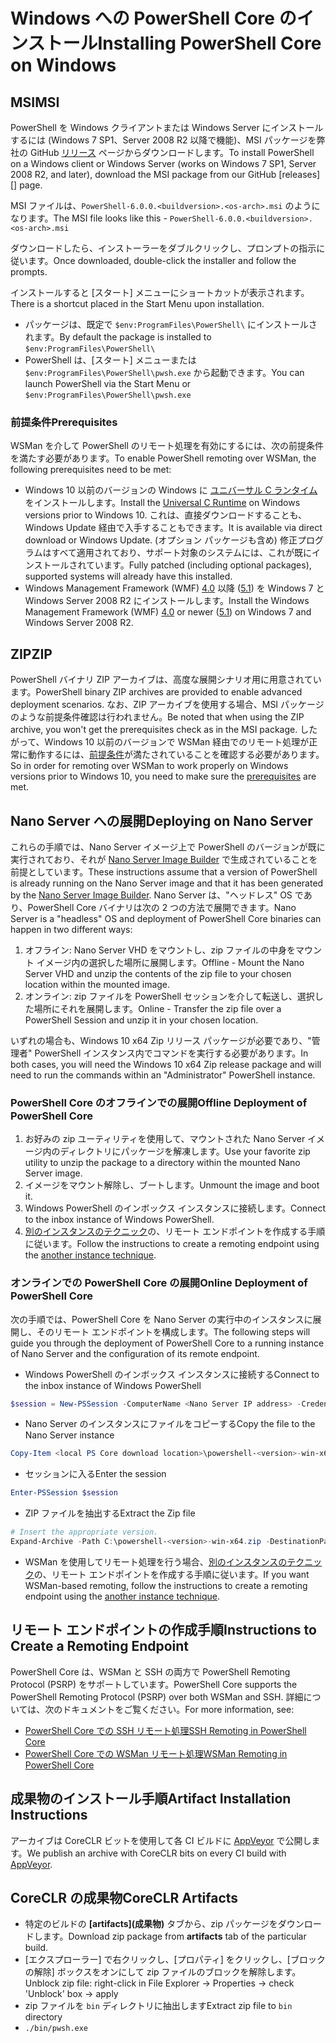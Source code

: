 # <a name="installing-powershell-core-on-windows"></a><span data-ttu-id="b65d2-101">Windows への PowerShell Core のインストール</span><span class="sxs-lookup"><span data-stu-id="b65d2-101">Installing PowerShell Core on Windows</span></span>

## <a name="msi"></a><span data-ttu-id="b65d2-102">MSI</span><span class="sxs-lookup"><span data-stu-id="b65d2-102">MSI</span></span>

<span data-ttu-id="b65d2-103">PowerShell を Windows クライアントまたは Windows Server にインストールするには (Windows 7 SP1、Server 2008 R2 以降で機能)、MSI パッケージを弊社の GitHub [リリース][] ページからダウンロードします。</span><span class="sxs-lookup"><span data-stu-id="b65d2-103">To install PowerShell on a Windows client or Windows Server (works on Windows 7 SP1, Server 2008 R2, and later), download the MSI package from our GitHub [releases][] page.</span></span>

<span data-ttu-id="b65d2-104">MSI ファイルは、`PowerShell-6.0.0.<buildversion>.<os-arch>.msi` のようになります。</span><span class="sxs-lookup"><span data-stu-id="b65d2-104">The MSI file looks like this - `PowerShell-6.0.0.<buildversion>.<os-arch>.msi`</span></span>
<!-- TODO: should be updated to point to the Download Center as well -->

<span data-ttu-id="b65d2-105">ダウンロードしたら、インストーラーをダブルクリックし、プロンプトの指示に従います。</span><span class="sxs-lookup"><span data-stu-id="b65d2-105">Once downloaded, double-click the installer and follow the prompts.</span></span>

<span data-ttu-id="b65d2-106">インストールすると [スタート] メニューにショートカットが表示されます。</span><span class="sxs-lookup"><span data-stu-id="b65d2-106">There is a shortcut placed in the Start Menu upon installation.</span></span>

* <span data-ttu-id="b65d2-107">パッケージは、既定で `$env:ProgramFiles\PowerShell\` にインストールされます。</span><span class="sxs-lookup"><span data-stu-id="b65d2-107">By default the package is installed to `$env:ProgramFiles\PowerShell\`</span></span>
* <span data-ttu-id="b65d2-108">PowerShell は、[スタート] メニューまたは `$env:ProgramFiles\PowerShell\pwsh.exe` から起動できます。</span><span class="sxs-lookup"><span data-stu-id="b65d2-108">You can launch PowerShell via the Start Menu or `$env:ProgramFiles\PowerShell\pwsh.exe`</span></span>

### <a name="prerequisites"></a><span data-ttu-id="b65d2-109">前提条件</span><span class="sxs-lookup"><span data-stu-id="b65d2-109">Prerequisites</span></span>

<span data-ttu-id="b65d2-110">WSMan を介して PowerShell のリモート処理を有効にするには、次の前提条件を満たす必要があります。</span><span class="sxs-lookup"><span data-stu-id="b65d2-110">To enable PowerShell remoting over WSMan, the following prerequisites need to be met:</span></span>

* <span data-ttu-id="b65d2-111">Windows 10 以前のバージョンの Windows に [ユニバーサル C ランタイム](https://www.microsoft.com/download/details.aspx?id=50410)をインストールします。</span><span class="sxs-lookup"><span data-stu-id="b65d2-111">Install the [Universal C Runtime](https://www.microsoft.com/download/details.aspx?id=50410) on Windows versions prior to Windows 10.</span></span>
  <span data-ttu-id="b65d2-112">これは、直接ダウンロードすることも、Windows Update 経由で入手することもできます。</span><span class="sxs-lookup"><span data-stu-id="b65d2-112">It is available via direct download or Windows Update.</span></span>
  <span data-ttu-id="b65d2-113">(オプション パッケージも含め) 修正プログラムはすべて適用されており、サポート対象のシステムには、これが既にインストールされています。</span><span class="sxs-lookup"><span data-stu-id="b65d2-113">Fully patched (including optional packages), supported systems will already have this installed.</span></span>
* <span data-ttu-id="b65d2-114">Windows Management Framework (WMF) [4.0](https://www.microsoft.com/download/details.aspx?id=40855) 以降 ([5.1](https://www.microsoft.com/download/details.aspx?id=54616)) を Windows 7 と Windows Server 2008 R2 にインストールします。</span><span class="sxs-lookup"><span data-stu-id="b65d2-114">Install the Windows Management Framework (WMF) [4.0](https://www.microsoft.com/download/details.aspx?id=40855) or newer ([5.1](https://www.microsoft.com/download/details.aspx?id=54616)) on Windows 7 and Windows Server 2008 R2.</span></span>

## <a name="zip"></a><span data-ttu-id="b65d2-115">ZIP</span><span class="sxs-lookup"><span data-stu-id="b65d2-115">ZIP</span></span>

<span data-ttu-id="b65d2-116">PowerShell バイナリ ZIP アーカイブは、高度な展開シナリオ用に用意されています。</span><span class="sxs-lookup"><span data-stu-id="b65d2-116">PowerShell binary ZIP archives are provided to enable advanced deployment scenarios.</span></span>
<span data-ttu-id="b65d2-117">なお、ZIP アーカイブを使用する場合、MSI パッケージのような前提条件確認は行われません。</span><span class="sxs-lookup"><span data-stu-id="b65d2-117">Be noted that when using the ZIP archive, you won't get the prerequisites check as in the MSI package.</span></span>
<span data-ttu-id="b65d2-118">したがって、Windows 10 以前のバージョンで WSMan 経由でのリモート処理が正常に動作するには、[前提条件](#prerequisites)が満たされていることを確認する必要があります。</span><span class="sxs-lookup"><span data-stu-id="b65d2-118">So in order for remoting over WSMan to work properly on Windows versions prior to Windows 10, you need to make sure the [prerequisites](#prerequisites) are met.</span></span>

## <a name="deploying-on-nano-server"></a><span data-ttu-id="b65d2-119">Nano Server への展開</span><span class="sxs-lookup"><span data-stu-id="b65d2-119">Deploying on Nano Server</span></span>

<span data-ttu-id="b65d2-120">これらの手順では、Nano Server イメージ上で PowerShell のバージョンが既に実行されており、それが [Nano Server Image Builder](https://technet.microsoft.com/windows-server-docs/get-started/deploy-nano-server) で生成されていることを前提としています。</span><span class="sxs-lookup"><span data-stu-id="b65d2-120">These instructions assume that a version of PowerShell is already running on the Nano Server image and that it has been generated by the [Nano Server Image Builder](https://technet.microsoft.com/windows-server-docs/get-started/deploy-nano-server).</span></span>
<span data-ttu-id="b65d2-121">Nano Server は、"ヘッドレス" OS であり、PowerShell Core バイナリは次の 2 つの方法で展開できます。</span><span class="sxs-lookup"><span data-stu-id="b65d2-121">Nano Server is a "headless" OS and deployment of PowerShell Core binaries can happen in two different ways:</span></span>

1. <span data-ttu-id="b65d2-122">オフライン: Nano Server VHD をマウントし、zip ファイルの中身をマウント イメージ内の選択した場所に展開します。</span><span class="sxs-lookup"><span data-stu-id="b65d2-122">Offline - Mount the Nano Server VHD and unzip the contents of the zip file to your chosen location within the mounted image.</span></span>
1. <span data-ttu-id="b65d2-123">オンライン: zip ファイルを PowerShell セッションを介して転送し、選択した場所にそれを展開します。</span><span class="sxs-lookup"><span data-stu-id="b65d2-123">Online - Transfer the zip file over a PowerShell Session and unzip it in your chosen location.</span></span>

<span data-ttu-id="b65d2-124">いずれの場合も、Windows 10 x64 Zip リリース パッケージが必要であり、"管理者" PowerShell インスタンス内でコマンドを実行する必要があります。</span><span class="sxs-lookup"><span data-stu-id="b65d2-124">In both cases, you will need the Windows 10 x64 Zip release package and will need to run the commands within an "Administrator" PowerShell instance.</span></span>

### <a name="offline-deployment-of-powershell-core"></a><span data-ttu-id="b65d2-125">PowerShell Core のオフラインでの展開</span><span class="sxs-lookup"><span data-stu-id="b65d2-125">Offline Deployment of PowerShell Core</span></span>

1. <span data-ttu-id="b65d2-126">お好みの zip ユーティリティを使用して、マウントされた Nano Server イメージ内のディレクトリにパッケージを解凍します。</span><span class="sxs-lookup"><span data-stu-id="b65d2-126">Use your favorite zip utility to unzip the package to a directory within the mounted Nano Server image.</span></span>
1. <span data-ttu-id="b65d2-127">イメージをマウント解除し、ブートします。</span><span class="sxs-lookup"><span data-stu-id="b65d2-127">Unmount the image and boot it.</span></span>
1. <span data-ttu-id="b65d2-128">Windows PowerShell のインボックス インスタンスに接続します。</span><span class="sxs-lookup"><span data-stu-id="b65d2-128">Connect to the inbox instance of Windows PowerShell.</span></span>
1. <span data-ttu-id="b65d2-129">[別のインスタンスのテクニック](#executed-by-another-instance-of-powershell-on-behalf-of-the-instance-that-it-will-register)の、リモート エンドポイントを作成する手順に従います。</span><span class="sxs-lookup"><span data-stu-id="b65d2-129">Follow the instructions to create a remoting endpoint using the [another instance technique](#executed-by-another-instance-of-powershell-on-behalf-of-the-instance-that-it-will-register).</span></span>

### <a name="online-deployment-of-powershell-core"></a><span data-ttu-id="b65d2-130">オンラインでの PowerShell Core の展開</span><span class="sxs-lookup"><span data-stu-id="b65d2-130">Online Deployment of PowerShell Core</span></span>

<span data-ttu-id="b65d2-131">次の手順では、PowerShell Core を Nano Server の実行中のインスタンスに展開し、そのリモート エンドポイントを構成します。</span><span class="sxs-lookup"><span data-stu-id="b65d2-131">The following steps will guide you through the deployment of PowerShell Core to a running instance of Nano Server and the configuration of its remote endpoint.</span></span>

* <span data-ttu-id="b65d2-132">Windows PowerShell のインボックス インスタンスに接続する</span><span class="sxs-lookup"><span data-stu-id="b65d2-132">Connect to the inbox instance of Windows PowerShell</span></span>

```powershell
$session = New-PSSession -ComputerName <Nano Server IP address> -Credential <An Administrator account on the system>
```

* <span data-ttu-id="b65d2-133">Nano Server のインスタンスにファイルをコピーする</span><span class="sxs-lookup"><span data-stu-id="b65d2-133">Copy the file to the Nano Server instance</span></span>

```powershell
Copy-Item <local PS Core download location>\powershell-<version>-win-x64.zip c:\ -ToSession $session
```

* <span data-ttu-id="b65d2-134">セッションに入る</span><span class="sxs-lookup"><span data-stu-id="b65d2-134">Enter the session</span></span>

```powershell
Enter-PSSession $session
```

* <span data-ttu-id="b65d2-135">ZIP ファイルを抽出する</span><span class="sxs-lookup"><span data-stu-id="b65d2-135">Extract the Zip file</span></span>

```powershell
# Insert the appropriate version.
Expand-Archive -Path C:\powershell-<version>-win-x64.zip -DestinationPath "C:\PowerShellCore_<version>"
```

* <span data-ttu-id="b65d2-136">WSMan を使用してリモート処理を行う場合、[別のインスタンスのテクニック](../core-powershell/WSMan-Remoting-in-PowerShell-Core.md#executed-by-another-instance-of-powershell-on-behalf-of-the-instance-that-it-will-register)の、リモート エンドポイントを作成する手順に従います。</span><span class="sxs-lookup"><span data-stu-id="b65d2-136">If you want WSMan-based remoting, follow the instructions to create a remoting endpoint using the [another instance technique](../core-powershell/WSMan-Remoting-in-PowerShell-Core.md#executed-by-another-instance-of-powershell-on-behalf-of-the-instance-that-it-will-register).</span></span>

## <a name="instructions-to-create-a-remoting-endpoint"></a><span data-ttu-id="b65d2-137">リモート エンドポイントの作成手順</span><span class="sxs-lookup"><span data-stu-id="b65d2-137">Instructions to Create a Remoting Endpoint</span></span>

<span data-ttu-id="b65d2-138">PowerShell Core は、WSMan と SSH の両方で PowerShell Remoting Protocol (PSRP) をサポートしています。</span><span class="sxs-lookup"><span data-stu-id="b65d2-138">PowerShell Core supports the PowerShell Remoting Protocol (PSRP) over both WSMan and SSH.</span></span> <span data-ttu-id="b65d2-139">詳細については、次のドキュメントをご覧ください。</span><span class="sxs-lookup"><span data-stu-id="b65d2-139">For more information, see:</span></span>

* <span data-ttu-id="b65d2-140">[PowerShell Core での SSH リモート処理][ssh-remoting]</span><span class="sxs-lookup"><span data-stu-id="b65d2-140">[SSH Remoting in PowerShell Core][ssh-remoting]</span></span>
* <span data-ttu-id="b65d2-141">[PowerShell Core での WSMan リモート処理][wsman-remoting]</span><span class="sxs-lookup"><span data-stu-id="b65d2-141">[WSMan Remoting in PowerShell Core][wsman-remoting]</span></span>

## <a name="artifact-installation-instructions"></a><span data-ttu-id="b65d2-142">成果物のインストール手順</span><span class="sxs-lookup"><span data-stu-id="b65d2-142">Artifact Installation Instructions</span></span>

<span data-ttu-id="b65d2-143">アーカイブは CoreCLR ビットを使用して各 CI ビルドに [AppVeyor][] で公開します。</span><span class="sxs-lookup"><span data-stu-id="b65d2-143">We publish an archive with CoreCLR bits on every CI build with [AppVeyor][].</span></span>

## <a name="coreclr-artifacts"></a><span data-ttu-id="b65d2-144">CoreCLR の成果物</span><span class="sxs-lookup"><span data-stu-id="b65d2-144">CoreCLR Artifacts</span></span>

* <span data-ttu-id="b65d2-145">特定のビルドの **[artifacts]\(成果物\)** タブから、zip パッケージをダウンロードします。</span><span class="sxs-lookup"><span data-stu-id="b65d2-145">Download zip package from **artifacts** tab of the particular build.</span></span>
* <span data-ttu-id="b65d2-146">[エクスプローラー] で右クリックし、[プロパティ] をクリックし、[ブロックの解除] ボックスをオンにして zip ファイルのブロックを解除します。</span><span class="sxs-lookup"><span data-stu-id="b65d2-146">Unblock zip file: right-click in File Explorer -> Properties -> check 'Unblock' box -> apply</span></span>
* <span data-ttu-id="b65d2-147">zip ファイルを `bin` ディレクトリに抽出します</span><span class="sxs-lookup"><span data-stu-id="b65d2-147">Extract zip file to `bin` directory</span></span>
* `./bin/pwsh.exe`

<!-- [download-center]: TODO -->
[リリース]: https://github.com/PowerShell/PowerShell/releases
[signing]: ../../tools/Sign-Package.ps1
[ssh-remoting]: ../core-powershell/SSH-Remoting-in-PowerShell-Core.md
[wsman-remoting]: ../core-powershell/WSMan-Remoting-in-PowerShell-Core.md
[AppVeyor]: https://ci.appveyor.com/project/PowerShell/powershell
